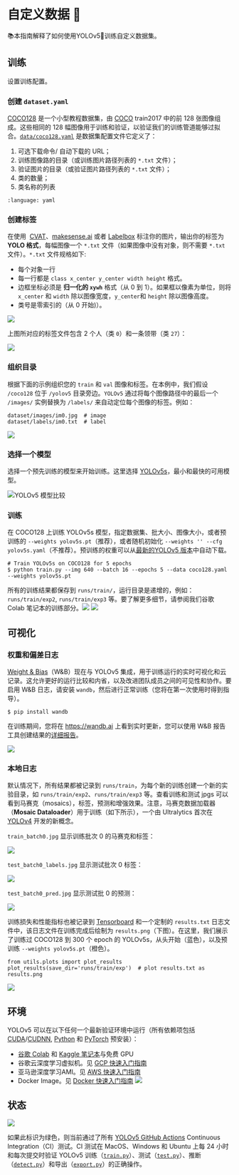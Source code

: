 # 自定义数据 📌

📚本指南解释了如何使用YOLOv5🚀训练自定义数据集。

## 训练

设置训练配置。

### 创建 `dataset.yaml`

[COCO128](https://www.kaggle.com/ultralytics/coco128) 是一个小型教程数据集，由 [COCO](http://cocodataset.org/#home) train2017 中的前 128 张图像组成。这些相同的 128 幅图像用于训练和验证，以验证我们的训练管道能够过拟合。[`data/coco128.yaml`](https://github.com/ultralytics/yolov5/blob/master/data/coco128.yaml) 是数据集配置文件它定义了：

1. 可选下载命令/ 自动下载的 URL；
2. 训练图像路的目录（或训练图片路径列表的 `*.txt` 文件）；
3. 验证图片的目录（或验证图片路径列表的 `*.txt` 文件）；
4. 类的数量；
5. 类名称的列表

```{literalinclude} ./opts/coco128.yml
:language: yaml
```

### 创建标签

在使用  [CVAT](https://github.com/opencv/cvat)、[makesense.ai](https://www.makesense.ai/) 或者 [Labelbox](https://labelbox.com/) 标注你的图片，输出你的标签为 **YOLO 格式**，每幅图像一个 `*.txt` 文件（如果图像中没有对象，则不需要 `*.txt` 文件）。`*.txt` 文件规格如下:

- 每个对象一行
- 每一行都是 `class x_center y_center width height` 格式。
- 边框坐标必须是 **归一化的 `xywh`** 格式（从 0 到 1）。如果框以像素为单位，则将 `x_center` 和 `width` 除以图像宽度，`y_center`和 `height` 除以图像高度。
- 类号是零索引的（从 0 开始)）。

![](./images/bbox.jpg)

上图所对应的标签文件包含 2 个人（类 `0`）和一条领带（类 `27`）：

![](./images/label.png)

### 组织目录

根据下面的示例组织您的 `train` 和 `val` 图像和标签。在本例中，我们假设 `/coco128` 位于 `/yolov5` 目录旁边。`YOLOv5` 通过将每个图像路径中的最后一个 `/images/` 实例替换为 `/labels/` 来自动定位每个图像的标签。例如：

```shell
dataset/images/im0.jpg  # image
dataset/labels/im0.txt  # label
```

![](./images/organize-dir.png)

### 选择一个模型

选择一个预先训练的模型来开始训练。这里选择 [YOLOv5s](https://github.com/ultralytics/yolov5/blob/master/models/yolov5s.yaml)，最小和最快的可用模型。

![YOLOv5 模型比较](../images/model_comparison.png)

### 训练

在 COCO128 上训练 YOLOv5s 模型，指定数据集、批大小、图像大小，或者预训练的 `--weights yolov5s.pt`（推荐），或者随机初始化 `--weights '' --cfg yolov5s.yaml`（不推荐）。预训练的权重可以从[最新的YOLOv5 版本](https://github.com/ultralytics/yolov5/releases)中自动下载。

```shell
# Train YOLOv5s on COCO128 for 5 epochs
$ python train.py --img 640 --batch 16 --epochs 5 --data coco128.yaml --weights yolov5s.pt
```

所有的训练结果都保存到 `runs/train/`，运行目录是递增的，例如：`runs/train/exp2`, `runs/train/exp3` 等。要了解更多细节，请参阅我们谷歌 Colab 笔记本的训练部分。[![](https://colab.research.google.com/assets/colab-badge.svg)](https://colab.research.google.com/github/ultralytics/yolov5/blob/master/tutorial.ipynb) [![](https://kaggle.com/static/images/open-in-kaggle.svg)](https://www.kaggle.com/ultralytics/yolov5)

## 可视化

### 权重和偏差日志

[Weight & Bias](https://wandb.ai/site?utm_campaign=repo_yolo_traintutorial)（W&B）现在与 YOLOv5 集成，用于训练运行的实时可视化和云记录。这允许更好的运行比较和内省，以及改进团队成员之间的可见性和协作。要启用 W&B 日志，请安装 `wandb`，然后进行正常训练（您将在第一次使用时得到指导）。

```shell
$ pip install wandb
```

在训练期间，您将在 <https://wandb.ai> 上看到实时更新，您可以使用 W&B 报告工具创建结果的[详细报告](https://wandb.ai/glenn-jocher/yolov5_tutorial/reports/YOLOv5-COCO128-Tutorial-Results--VmlldzozMDI5OTY)。

![](./images/viz.jpg)

### 本地日志

默认情况下，所有结果都被记录到 `runs/train`，为每个新的训练创建一个新的实验目录，如 `runs/train/exp2`、`runs/train/exp3` 等。查看训练和测试 jpgs 可以看到马赛克（mosaics），标签，预测和增强效果。注意，马赛克数据加载器（**Mosaic Dataloader**）用于训练（如下所示），一个由 Ultralytics 首次在 [YOLOv4](https://arxiv.org/abs/2004.10934) 开发的新概念。

`train_batch0.jpg` 显示训练批次 0 的马赛克和标签：

![](./images/train_batch0.jpeg)

`test_batch0_labels.jpg` 显示测试批次 0 标签：

![](./images/test_batch0_labels.jpeg)

`test_batch0_pred.jpg` 显示测试批 0 的预测：

![](./images/test_batch0_pred.jpeg)

训练损失和性能指标也被记录到 [Tensorboard](https://www.tensorflow.org/tensorboard) 和一个定制的 `results.txt` 日志文件中，该日志文件在训练完成后绘制为 `results.png`（下图）。在这里，我们展示了训练过 COCO128 到 300 个 epoch 的 YOLOv5s，从头开始（蓝色），以及预训练 `--weights yolov5s.pt`（橙色）。

```shell
from utils.plots import plot_results 
plot_results(save_dir='runs/train/exp')  # plot results.txt as results.png
```

![](./images/res.png)

## 环境

YOLOv5 可以在以下任何一个最新验证环境中运行（所有依赖项包括 [CUDA](https://developer.nvidia.com/cuda)/[CUDNN](https://developer.nvidia.com/cudnn), [Python](https://www.python.org/) 和 [PyTorch](https://pytorch.org/) 预安装）：

- [谷歌 Colab](https://colab.research.google.com/github/ultralytics/yolov5/blob/master/tutorial.ipynb) 和 [Kaggle 笔记本](https://www.kaggle.com/ultralytics/yolov5)与免费 GPU
- 谷歌云深度学习虚拟机。见 [GCP 快速入门指南](https://github.com/ultralytics/yolov5/wiki/GCP-Quickstart)
- 亚马逊深度学习AMI。见 [AWS 快速入门指南](https://github.com/ultralytics/yolov5/wiki/AWS-Quickstart)
- Docker Image。见 [Docker 快速入门指南](https://github.com/ultralytics/yolov5/wiki/Docker-Quickstart) [![](https://img.shields.io/docker/pulls/ultralytics/yolov5?logo=docker)](https://hub.docker.com/r/ultralytics/yolov5)

## 状态

![](https://github.com/ultralytics/yolov5/workflows/CI%20CPU%20testing/badge.svg)

如果此标识为绿色，则当前通过了所有 [YOLOv5 GitHub Actions](https://github.com/ultralytics/yolov5/actions) Continuous Integration（CI）测试。CI 测试在 MacOS、Windows 和 Ubuntu 上每 24 小时和每次提交时验证 YOLOv5 训练（[`train.py`](https://github.com/ultralytics/yolov5/blob/master/train.py)）、测试（[`test.py`](https://github.com/ultralytics/yolov5/blob/master/test.py)）、推断（[`detect.py`](https://github.com/ultralytics/yolov5/blob/master/detect.py)）和导出（[`export.py`](https://github.com/ultralytics/yolov5/blob/master/models/export.py)）的正确操作。
